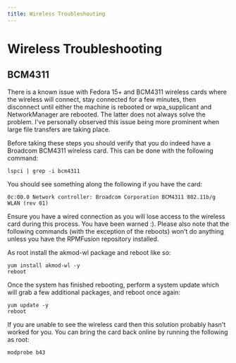 ```yaml
---
title: Wireless Troubleshouting
---
```


# Wireless Troubleshooting

## BCM4311

There is a known issue with Fedora 15+ and BCM4311 wireless cards where the
wireless will connect, stay connected for a few minutes, then disconnect until
either the machine is rebooted or wpa_supplicant and NetworkManager are
rebooted. The latter does not always solve the problem. I've personally
observed this issue being more prominent when large file transfers are taking
place.

Before taking these steps you should verify that you do indeed have a Broadcom
BCM4311 wireless card. This can be done with the following command:

```
lspci | grep -i bcm4311
```

You should see something along the following if you have the card:

```
0c:00.0 Network controller: Broadcom Corporation BCM4311 802.11b/g WLAN (rev 01)
```

Ensure you have a wired connection as you will lose access to the wireless card
during this process. You have been warned :). Please also note that the
following commands (with the exception of the reboots) won't do anything unless
you have the RPMFusion repository installed.

As root install the akmod-wl package and reboot like so:

```
yum install akmod-wl -y
reboot
```

Once the system has finished rebooting, perform a system update which will grab
a few additional packages, and reboot once again:

```
yum update -y
reboot
```

If you are unable to see the wireless card then this solution probably hasn't
worked for you. You can bring the card back online by running the following as
root:

```
modprobe b43
```

